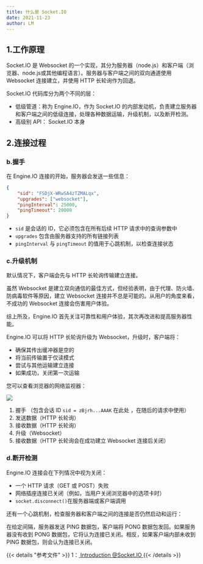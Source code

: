 ```yaml
---
title: 什么是 Socket.IO
date: 2021-11-23
author: LM
---
```


## 1.工作原理

Socket.IO 是 Websocket 的一个实现，其分为服务器（node.js）和客户端（浏览器、node.js或其他编程语言）。服务器与客户端之间的双向通道使用 Websocket 连接建立，并使用 HTTP 长轮询作为回退。

Socket.IO 代码库分为两个不同的层：

- 低级管道：称为 Engine.IO，作为 Socket.IO 的内部发动机，负责建立服务器和客户端之间的低级连接，处理各种数据运输，升级机制，以及断开检测。
- 高级别 API： Socket.IO 本身

## 2.连接过程

### b.握手

在 Engine.IO 连接的开始，服务器会发送一些信息：

```json
{  
    "sid": "FSDjX-WRwSA4zTZMALqx",  
    "upgrades": ["websocket"],  
    "pingInterval": 25000,  
    "pingTimeout": 20000
}
```

- `sid` 是会话的 ID，它必须包含在所有后续 HTTP 请求中的查询参数中
- `upgrades` 包含由服务器支持的所有链接列表
- `pingInterval` 与 `pingTimeout` 的值用于心跳机制，以检查连接状态

### c.升级机制

默认情况下，客户端会先与 HTTP 长轮询传输建立连接。

虽然 Websocket 是建立双向通信的最佳方式，但经验表明，由于代理、防火墙、防病毒软件等原因，建立 Websocket 连接并不总是可能的。从用户的角度来看，不成功的 Websocket 连接会伤害用户体验。

综上所及，Engine.IO 首先关注可靠性和用户体验，其次再改进和提高服务器性能。

Engine.IO 可以将 HTTP 长轮询升级为 Websocket，升级时，客户端将：

- 确保其传出缓冲器是空的
- 将当前传输置于仅读模式
- 尝试与其他运输建立连接
- 如果成功，关闭第一次运输

您可以查看浏览器的网络监视器：

![](/images/drawingbed/img/202204291745285.png)

1. 握手 （包含会话 ID `sid = zBjrh...AAAK` 在此处 ，在随后的请求中使用）
2. 发送数据（HTTP 长轮询）
3. 接收数据（HTTP 长轮询）
4. 升级（Websocket）
5. 接收数据（HTTP 长轮询会在成功建立 Websocket 连接后关闭）

### d.断开检测

Engine.IO 连接会在下列情况中视为关闭：

- 一个 HTTP 请求（GET 或 POST）失败
- 网络插座连接已关闭（例如，当用户关闭浏览器中的选项卡时）
- `socket.disconnect()`在服务器端或客户端调用

还有一个心跳机制，检查服务器和客户端之间的连接是否仍然启动和运行：

在给定间隔，服务器发送 PING 数据包，客户端将 PONG 数据包发回。如果服务器没有收到 PONG 数据包，它将认为连接已关闭。相反，如果客户端内部未收到 PING 数据包，则会认为连接已关闭。

{{< details "参考文件" >}} 
1：[ Introduction @Socket.IO ](https://socket.io/docs/v4/how-it-works/)
{{< /details >}}
